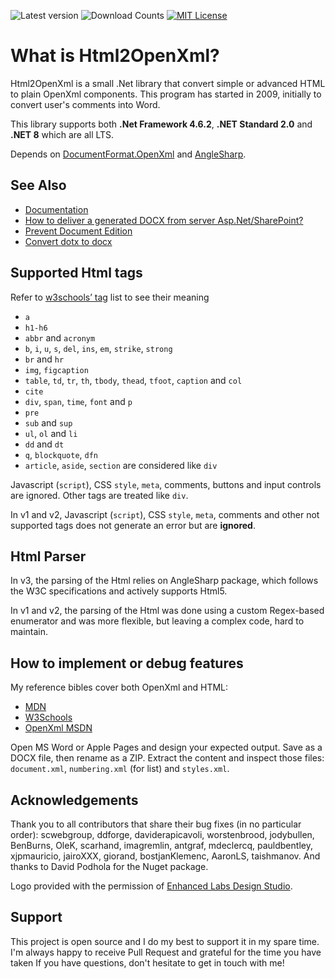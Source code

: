 ![Latest version](https://img.shields.io/nuget/v/HtmlToOpenXml.dll.svg)
![Download Counts](https://img.shields.io/nuget/dt/HtmlToOpenXml.dll.svg)
[![MIT License](https://img.shields.io/badge/license-MIT-blue.svg)](https://github.com/onizet/html2openxml/blob/dev/LICENSE)

# What is Html2OpenXml?

Html2OpenXml is a small .Net library that convert simple or advanced HTML to plain OpenXml components. This program has started in 2009, initially to convert user's comments into Word.

This library supports both **.Net Framework 4.6.2**, **.NET Standard 2.0** and **.NET 8** which are all LTS.

Depends on [DocumentFormat.OpenXml](https://www.nuget.org/packages/DocumentFormat.OpenXml/) and [AngleSharp](https://www.nuget.org/packages/AngleSharp).

## See Also

* [Documentation](https://github.com/onizet/html2openxml/wiki)
* [How to deliver a generated DOCX from server Asp.Net/SharePoint?](https://github.com/onizet/html2openxml/wiki/Serves-a-generated-docx-from-the-server)
* [Prevent Document Edition](https://github.com/onizet/html2openxml/wiki/Prevent-Document-Edition)
* [Convert dotx to docx](https://github.com/onizet/html2openxml/wiki/Convert-.dotx-to-.docx)

## Supported Html tags

Refer to [w3schools’ tag](http://www.w3schools.com/tags/default.asp) list to see their meaning

* `a`
* `h1-h6`
* `abbr` and `acronym`
* `b`, `i`, `u`, `s`, `del`, `ins`, `em`, `strike`, `strong`
* `br` and `hr`
* `img`, `figcaption`
* `table`, `td`, `tr`, `th`, `tbody`, `thead`, `tfoot`, `caption` and `col`
* `cite`
* `div`, `span`, `time`, `font` and `p`
* `pre`
* `sub` and `sup`
* `ul`, `ol` and `li`
* `dd` and `dt`
* `q`, `blockquote`, `dfn`
* `article`, `aside`, `section` are considered like `div`

Javascript (`script`), CSS `style`, `meta`, comments, buttons and input controls are ignored.
Other tags are treated like `div`.

In v1 and v2, Javascript (`script`), CSS `style`, `meta`, comments and other not supported tags does not generate an error but are **ignored**.

## Html Parser

In v3, the parsing of the Html relies on AngleSharp package, which follows the W3C specifications and actively supports Html5.

In v1 and v2, the parsing of the Html was done using a custom Regex-based enumerator and was more flexible, but leaving a complex code, hard to maintain.

## How to implement or debug features

My reference bibles cover both OpenXml and HTML:

* [MDN](https://developer.mozilla.org/en-US/docs/Web/HTML)
* [W3Schools](https://www.w3schools.com/html/default.asp)
* [OpenXml MSDN](https://learn.microsoft.com/en-us/dotnet/api/documentformat.openxml.wordprocessing?view=openxml-3.0.1)

Open MS Word or Apple Pages and design your expected output. Save as a DOCX file, then rename as a ZIP. Extract the content and inspect those files:
`document.xml`, `numbering.xml` (for list) and `styles.xml`.

## Acknowledgements

Thank you to all contributors that share their bug fixes (in no particular order): scwebgroup, ddforge, daviderapicavoli, worstenbrood, jodybullen, BenBurns, OleK, scarhand, imagremlin, antgraf, mdeclercq, pauldbentley, xjpmauricio, jairoXXX, giorand, bostjanKlemenc, AaronLS, taishmanov.
And thanks to David Podhola for the Nuget package.

Logo provided with the permission of [Enhanced Labs Design Studio](http://www.enhancedlabs.com).

## Support

This project is open source and I do my best to support it in my spare time. I'm always happy to receive Pull Request and grateful for the time you have taken
If you have questions, don't hesitate to get in touch with me!
